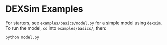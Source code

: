 # DEXSim Examples

For starters, see `examples/basics/model.py` for a simple model using `dexsim`.  To run the model, `cd` into `examples/basics/`, then:
```console
python model.py
```

